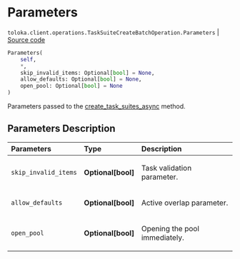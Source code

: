 # Parameters
`toloka.client.operations.TaskSuiteCreateBatchOperation.Parameters` | [Source code](https://github.com/Toloka/toloka-kit/blob/v1.2.3/src/client/operations.py#L346)

```python
Parameters(
    self,
    *,
    skip_invalid_items: Optional[bool] = None,
    allow_defaults: Optional[bool] = None,
    open_pool: Optional[bool] = None
)
```

Parameters passed to the [create_task_suites_async](toloka.client.TolokaClient.create_task_suites_async.md) method.

## Parameters Description

| Parameters | Type | Description |
| :----------| :----| :-----------|
`skip_invalid_items`|**Optional\[bool\]**|<p>Task validation parameter.</p>
`allow_defaults`|**Optional\[bool\]**|<p>Active overlap parameter.</p>
`open_pool`|**Optional\[bool\]**|<p>Opening the pool immediately.</p>
